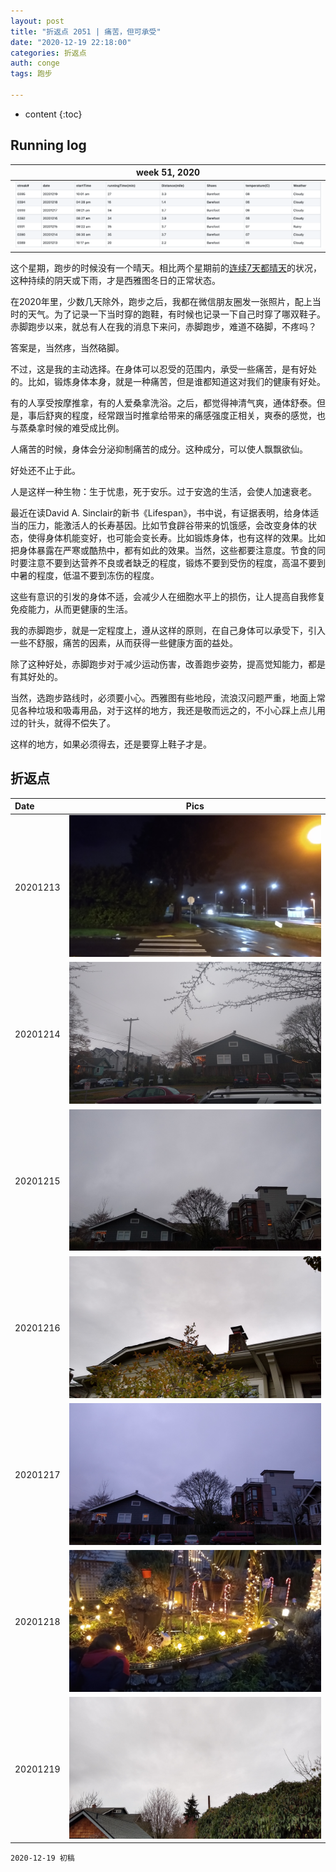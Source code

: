 ```yaml
---
layout: post
title: "折返点 2051 | 痛苦，但可承受"
date: "2020-12-19 22:18:00"
categories: 折返点
auth: conge
tags: 跑步

---
```


* content
{:toc}



## Running log
|week 51, 2020|
|:----:|
|![Running log, week 51, 2020](/assets/images/折返点/2020_wk51.png)|

这个星期，跑步的时候没有一个晴天。相比两个星期前的[连续7天都晴天](https://conge.github.io/2020/12/05/return-point-this-is-an-unusual-seattle-winter-week/)的状况，这种持续的阴天或下雨，才是西雅图冬日的正常状态。

在2020年里，少数几天除外，跑步之后，我都在微信朋友圈发一张照片，配上当时的天气。为了记录一下当时穿的跑鞋，有时候也记录一下自己时穿了哪双鞋子。赤脚跑步以来，就总有人在我的消息下来问，赤脚跑步，难道不硌脚，不疼吗？

答案是，当然疼，当然硌脚。





不过，这是我的主动选择。在身体可以忍受的范围内，承受一些痛苦，是有好处的。比如，锻炼身体本身，就是一种痛苦，但是谁都知道这对我们的健康有好处。

有的人享受按摩推拿，有的人爱桑拿洗浴。之后，都觉得神清气爽，通体舒泰。但是，事后舒爽的程度，经常跟当时推拿给带来的痛感强度正相关，爽泰的感觉，也与蒸桑拿时候的难受成比例。

人痛苦的时候，身体会分泌抑制痛苦的成分。这种成分，可以使人飘飘欲仙。

好处还不止于此。

人是这样一种生物：生于忧患，死于安乐。过于安逸的生活，会使人加速衰老。

最近在读David A. Sinclair的新书《Lifespan》，书中说，有证据表明，给身体适当的压力，能激活人的长寿基因。比如节食辟谷带来的饥饿感，会改变身体的状态，使得身体机能变好，也可能会变长寿。比如锻炼身体，也有这样的效果。比如把身体暴露在严寒或酷热中，都有如此的效果。当然，这些都要注意度。节食的同时要注意不要到达营养不良或者缺乏的程度，锻炼不要到受伤的程度，高温不要到中暑的程度，低温不要到冻伤的程度。

这些有意识的引发的身体不适，会减少人在细胞水平上的损伤，让人提高自我修复免疫能力，从而更健康的生活。

我的赤脚跑步，就是一定程度上，遵从这样的原则，在自己身体可以承受下，引入一些不舒服，痛苦的因素，从而获得一些健康方面的益处。

除了这种好处，赤脚跑步对于减少运动伤害，改善跑步姿势，提高觉知能力，都是有其好处的。

当然，选跑步路线时，必须要小心。西雅图有些地段，流浪汉问题严重，地面上常见各种垃圾和吸毒用品，对于这样的地方，我还是敬而远之的，不小心踩上点儿用过的针头，就得不偿失了。

这样的地方，如果必须得去，还是要穿上鞋子才是。

## 折返点

|Date|Pics|
|:----|:----:|
|20201213|![20201213.jpg](/assets/images/折返点/20201213.jpg)  |
|20201214|![20201214.jpg](/assets/images/折返点/20201214.jpg)  |
|20201215|![20201215.jpg](/assets/images/折返点/20201215.jpg)  |
|20201216|![20201216.jpg](/assets/images/折返点/20201216.jpg)  |
|20201217|![20201217.jpg](/assets/images/折返点/20201217.jpg)  |
|20201218|![20201218.jpg](/assets/images/折返点/20201218.jpg)  |
|20201219|![20201219.jpg](/assets/images/折返点/20201219.jpg)  |


```
2020-12-19 初稿
```